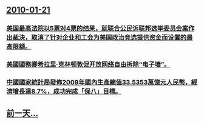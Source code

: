## [2010-01-21](/zh/news/2010/01/21/index.md)

### [ 美国最高法院以5票对4票的结果，就联合公民诉联邦选举委员会案作出裁決，取消了针对企业和工会为美国政治竞选提供资金而设置的最高限额。](/zh/news/2010/01/21/美国最高法院以5票对4票的结果-就联合公民诉联邦选举委员会案作出裁決-取消了针对企业和工会为美国政治竞选提供资金而设置.md)
### [ 美國國務卿希拉里·克林顿敦促开放网络自由拆除“电子墙”。](/zh/news/2010/01/21/美國國務卿希拉里-克林顿敦促开放网络自由拆除-电子墙.md)
### [ 中國國家統計局發佈2009年國內生產總值33.5353萬億元人民幣，經濟增長達8.7%，成功完成「保八」目標。](/zh/news/2010/01/21/中國國家統計局發佈2009年國內生產總值335353萬億元人民幣-經濟增長達87-成功完成-保八-目標.md)
## [前一天...](/zh/news/2010/01/20/index.md)

